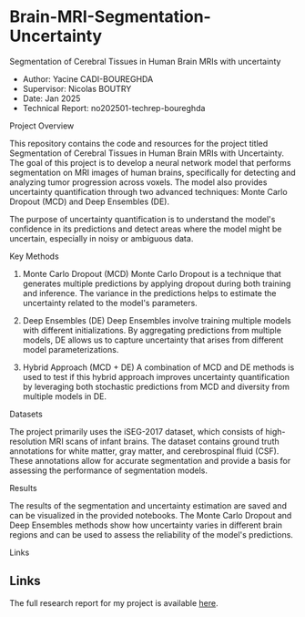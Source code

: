 # Brain-MRI-Segmentation-Uncertainty
Segmentation of Cerebral Tissues in Human Brain MRIs with uncertainty

- Author: Yacine CADI-BOUREGHDA
- Supervisor: Nicolas BOUTRY
- Date: Jan 2025
- Technical Report: no202501-techrep-boureghda

Project Overview

This repository contains the code and resources for the project titled Segmentation of Cerebral Tissues in Human Brain MRIs with Uncertainty. The goal of this project is to develop a neural network model that performs segmentation on MRI images of human brains, specifically for detecting and analyzing tumor progression across voxels. The model also provides uncertainty quantification through two advanced techniques: Monte Carlo Dropout (MCD) and Deep Ensembles (DE).

The purpose of uncertainty quantification is to understand the model's confidence in its predictions and detect areas where the model might be uncertain, especially in noisy or ambiguous data.

Key Methods

1. Monte Carlo Dropout (MCD)
Monte Carlo Dropout is a technique that generates multiple predictions by applying dropout during both training and inference. The variance in the predictions helps to estimate the uncertainty related to the model's parameters.

2. Deep Ensembles (DE)
Deep Ensembles involve training multiple models with different initializations. By aggregating predictions from multiple models, DE allows us to capture uncertainty that arises from different model parameterizations.

3. Hybrid Approach (MCD + DE)
A combination of MCD and DE methods is used to test if this hybrid approach improves uncertainty quantification by leveraging both stochastic predictions from MCD and diversity from multiple models in DE.

Datasets

The project primarily uses the iSEG-2017 dataset, which consists of high-resolution MRI scans of infant brains. The dataset contains ground truth annotations for white matter, gray matter, and cerebrospinal fluid (CSF). These annotations allow for accurate segmentation and provide a basis for assessing the performance of segmentation models.

Results

The results of the segmentation and uncertainty estimation are saved and can be visualized in the provided notebooks. The Monte Carlo Dropout and Deep Ensembles methods show how uncertainty varies in different brain regions and can be used to assess the reliability of the model's predictions.

Links

## Links

The full research report for my project is available [here](./docs/202501_techrep_BOUREGHDA.pdf).
